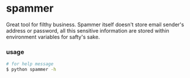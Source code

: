 # spammer
Great tool for filthy business. Spammer itself doesn't store email sender's address or password, all this sensitive information are 
stored within environment variables for safty's sake.



### usage
```sh
# for help message
$ python spammer -h
```
